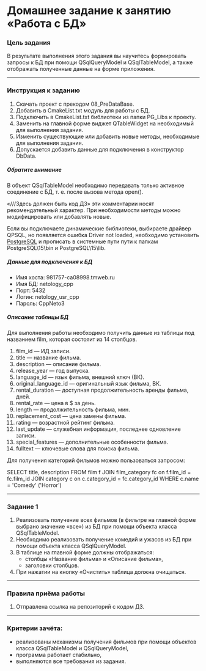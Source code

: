 # Домашнее задание к занятию «Работа с БД»

### Цель задания

В результате выполнения этого задания вы научитесь формировать запросы к БД при помощи QSqlQueryModel и QSqlTableModel, а также отображать полученные данные на форме приложения. 

------

### Инструкция к заданию

1. Скачать проект с прекодом 08_PreDataBase.
2. Добавить в CmakeList.txt модуль для работы с БД.
3. Подключить в CmakeList.txt библиотеки из папки PG_Libs к проекту.
4. Заменить на главной форме виджет QTableWidget на необходимый для выполнения задания.
5. Изменить существующие или добавить новые методы, необходимые для выполнения задания.
6. Допускается добавить данные для подключения в конструктор DbData.

##### Обратите внимание

В объект QSqlTableModel необходимо передавать только активное соединение с БД, т. е. после вызова метода open().

«///Здесь должен быть код ДЗ» эти комментарии носят рекомендательный характер. При необходимости методы можно модифицировать или добавлять новые.

Если вы подключаете динамические библиотеки, выбираете драйвер QPSQL, но появляется ошибка Driver not loaded, необходимо установить [PostgreSQL](https://www.postgresql.org/download/) и прописать в системные пути пути к папкам PostgreSQL\15\bin и PostgreSQL\15\lib. 

##### Данные для подключения к БД

* Имя хоста: 981757-ca08998.tmweb.ru
* Имя БД: netology_cpp
* Порт: 5432
* Логин: netology_usr_cpp
* Пароль: CppNeto3

##### Описание таблицы БД

Для выполнения работы необходимо получить данные из таблицы под названием film, которая состояит из 14 столбцов.

1. film_id — ИД записи.
2. title — название фильма.
3. description — описание фильма.
4. release_year — год выпуска.
5. language_id — язык фильма, внешний ключ (ВК).
6. original_language_id — оригинальный язык фильма, ВК.
7. rental_duration — доступная продолжительность аренды фильма, дней.
8. rental_rate — цена в $ за день.
9. length — продолжительность фильма, мин.
10. replacement_cost — цена замены фильма.
11. rating — возрастной рейтинг фильма.
12. last_update — служебная информация, последнее одновление записи.
13. special_features — дополнительные особенности фильма.
14. fulltext — ключевые слова для поиска фильма.


Для получения категорий фильмов можно пользоваться запросом:

SELECT title, description  FROM film f
JOIN film_category fc on f.film_id = fc.film_id
JOIN category c on c.category_id  = fc.category_id
WHERE c.name = 'Comedy' ('Horror')

------

### Задание 1

1. Реализовать получение всех фильмов (в фильтре на главной форме выбрано значение «все») из БД при помощи объекта класса QSqlTableModel.
2. Необходимо реализовать получение комедий и ужасов из БД при помощи объекта класса QSqlQueryModel.
3. В таблице на главной форме должны отображаться:
   * столбцы «Название фильма» и «Описание фильма»,
   * заголовки столбцов.
4. При нажатии на кнопку «Очистить» таблица должна очищаться.

------

### Правила приёма работы

1. Отправлена ссылка на репозиторий с кодом ДЗ.

------

### Критерии зачёта:

* реализованы механизмы получения фильмов при помощи объектов класса QSqlTableModel и QSqlQueryModel,
* программа работает стабильно,
* выполняются все требования из задания.



